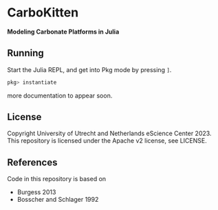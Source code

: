 # CarboKitten

**Modeling Carbonate Platforms in Julia**

## Running

Start the Julia REPL, and get into Pkg mode by pressing `]`.

```julia
pkg> instantiate
```

more documentation to appear soon.

## License

Copyright University of Utrecht and Netherlands eScience Center 2023. This repository is licensed under the Apache v2 license, see LICENSE.

## References

Code in this repository is based on

- Burgess 2013
- Bosscher and Schlager 1992
